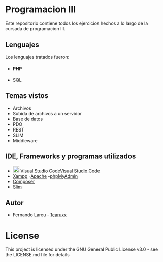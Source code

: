 # Programacion III

Este repositorio contiene todos los ejercicios hechos a lo largo de la cursada de programacion III.

## Lenguajes

Los lenguajes tratados fueron:

* <h4>PHP</h4>
* SQL

## Temas vistos

* Archivos
* Subida de archivos a un servidor
* Base de datos
* PDO
* REST
* SLIM
* Middleware

## IDE, Frameworks y programas utilizados

* <img src="./Z._img/favicon.ico" width="20px" height="20px"/>&nbsp;[Visual Studio CodeVisual Studio Code](https://code.visualstudio.com/)
* [Xampp](https://www.apachefriends.org/es/index.html)
    -[Apache](https://www.apache.org/)
    -[phpMyAdmin](https://www.phpmyadmin.net/)
* [Composer](https://getcomposer.org/)
* [Slim](https://www.slimframework.com/)

## Autor

* Fernando Lareu - [1caruxx](https://github.com/1caruxx)

# License

This project is licensed under the GNU General Public License v3.0 - see the LICENSE.md file for details